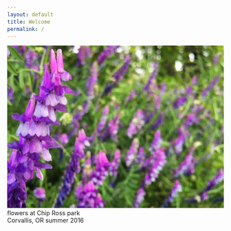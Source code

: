 ```yaml
---
layout: default
title: Welcome
permalink: /
---
```


<img src="/resources/flowers.jpg" alt="Headshot by Hanna McIntosh" style="width: screen.width;"/>
flowers at Chip Ross park <br />
Corvallis, OR summer 2016
